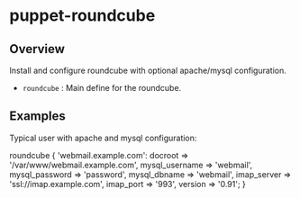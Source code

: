 puppet-roundcube
================

 ## Overview

 Install and configure roundcube with optional apache/mysql configuration.

 * `roundcube` : Main define for the roundcube.

 ## Examples


 Typical user with apache and mysql configuration:

  roundcube { 'webmail.example.com':
    docroot        => '/var/www/webmail.example.com',
    mysql_username => 'webmail',
    mysql_password => 'password',
    mysql_dbname   => 'webmail',
    imap_server    => 'ssl://imap.example.com',
    imap_port      => '993',
    version        => '0.91';
  }
